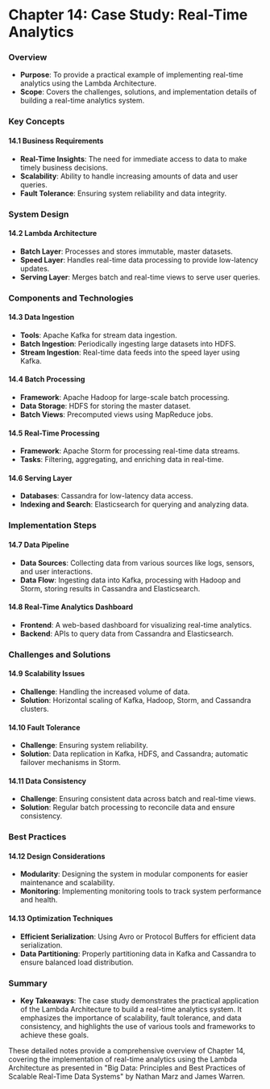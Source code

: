 # Chapter 14: Case Study: Real-Time Analytics

### Overview
- **Purpose**: To provide a practical example of implementing real-time analytics using the Lambda Architecture.
- **Scope**: Covers the challenges, solutions, and implementation details of building a real-time analytics system.

### Key Concepts

#### 14.1 Business Requirements
- **Real-Time Insights**: The need for immediate access to data to make timely business decisions.
- **Scalability**: Ability to handle increasing amounts of data and user queries.
- **Fault Tolerance**: Ensuring system reliability and data integrity.

### System Design

#### 14.2 Lambda Architecture
- **Batch Layer**: Processes and stores immutable, master datasets.
- **Speed Layer**: Handles real-time data processing to provide low-latency updates.
- **Serving Layer**: Merges batch and real-time views to serve user queries.

### Components and Technologies

#### 14.3 Data Ingestion
- **Tools**: Apache Kafka for stream data ingestion.
- **Batch Ingestion**: Periodically ingesting large datasets into HDFS.
- **Stream Ingestion**: Real-time data feeds into the speed layer using Kafka.

#### 14.4 Batch Processing
- **Framework**: Apache Hadoop for large-scale batch processing.
- **Data Storage**: HDFS for storing the master dataset.
- **Batch Views**: Precomputed views using MapReduce jobs.

#### 14.5 Real-Time Processing
- **Framework**: Apache Storm for processing real-time data streams.
- **Tasks**: Filtering, aggregating, and enriching data in real-time.

#### 14.6 Serving Layer
- **Databases**: Cassandra for low-latency data access.
- **Indexing and Search**: Elasticsearch for querying and analyzing data.

### Implementation Steps

#### 14.7 Data Pipeline
- **Data Sources**: Collecting data from various sources like logs, sensors, and user interactions.
- **Data Flow**: Ingesting data into Kafka, processing with Hadoop and Storm, storing results in Cassandra and Elasticsearch.

#### 14.8 Real-Time Analytics Dashboard
- **Frontend**: A web-based dashboard for visualizing real-time analytics.
- **Backend**: APIs to query data from Cassandra and Elasticsearch.

### Challenges and Solutions

#### 14.9 Scalability Issues
- **Challenge**: Handling the increased volume of data.
- **Solution**: Horizontal scaling of Kafka, Hadoop, Storm, and Cassandra clusters.

#### 14.10 Fault Tolerance
- **Challenge**: Ensuring system reliability.
- **Solution**: Data replication in Kafka, HDFS, and Cassandra; automatic failover mechanisms in Storm.

#### 14.11 Data Consistency
- **Challenge**: Ensuring consistent data across batch and real-time views.
- **Solution**: Regular batch processing to reconcile data and ensure consistency.

### Best Practices

#### 14.12 Design Considerations
- **Modularity**: Designing the system in modular components for easier maintenance and scalability.
- **Monitoring**: Implementing monitoring tools to track system performance and health.

#### 14.13 Optimization Techniques
- **Efficient Serialization**: Using Avro or Protocol Buffers for efficient data serialization.
- **Data Partitioning**: Properly partitioning data in Kafka and Cassandra to ensure balanced load distribution.

### Summary
- **Key Takeaways**: The case study demonstrates the practical application of the Lambda Architecture to build a real-time analytics system. It emphasizes the importance of scalability, fault tolerance, and data consistency, and highlights the use of various tools and frameworks to achieve these goals.

These detailed notes provide a comprehensive overview of Chapter 14, covering the implementation of real-time analytics using the Lambda Architecture as presented in "Big Data: Principles and Best Practices of Scalable Real-Time Data Systems" by Nathan Marz and James Warren.